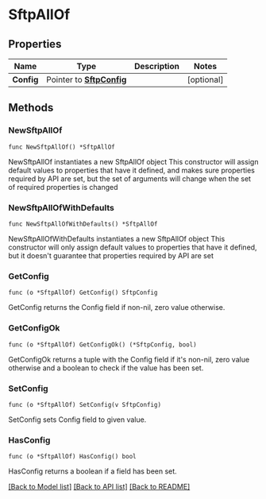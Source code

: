 # SftpAllOf

## Properties

Name | Type | Description | Notes
------------ | ------------- | ------------- | -------------
**Config** | Pointer to [**SftpConfig**](SftpConfig.md) |  | [optional] 

## Methods

### NewSftpAllOf

`func NewSftpAllOf() *SftpAllOf`

NewSftpAllOf instantiates a new SftpAllOf object
This constructor will assign default values to properties that have it defined,
and makes sure properties required by API are set, but the set of arguments
will change when the set of required properties is changed

### NewSftpAllOfWithDefaults

`func NewSftpAllOfWithDefaults() *SftpAllOf`

NewSftpAllOfWithDefaults instantiates a new SftpAllOf object
This constructor will only assign default values to properties that have it defined,
but it doesn't guarantee that properties required by API are set

### GetConfig

`func (o *SftpAllOf) GetConfig() SftpConfig`

GetConfig returns the Config field if non-nil, zero value otherwise.

### GetConfigOk

`func (o *SftpAllOf) GetConfigOk() (*SftpConfig, bool)`

GetConfigOk returns a tuple with the Config field if it's non-nil, zero value otherwise
and a boolean to check if the value has been set.

### SetConfig

`func (o *SftpAllOf) SetConfig(v SftpConfig)`

SetConfig sets Config field to given value.

### HasConfig

`func (o *SftpAllOf) HasConfig() bool`

HasConfig returns a boolean if a field has been set.


[[Back to Model list]](../README.md#documentation-for-models) [[Back to API list]](../README.md#documentation-for-api-endpoints) [[Back to README]](../README.md)


